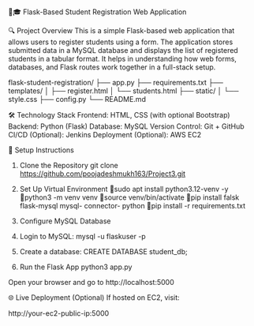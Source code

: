 🔗🎓 Flask-Based Student Registration Web Application

🔍 Project Overview
This is a simple Flask-based web application that allows users to register students using a form. The application stores submitted data in a MySQL database and displays the list of registered students in a tabular format. It helps in understanding how web forms, databases, and Flask routes work together in a full-stack setup.

flask-student-registration/
├── app.py
├── requirements.txt
├── templates/
│   ├── register.html
│   └── students.html
├── static/
│   └── style.css
├── config.py
└── README.md


🛠️ Technology Stack
Frontend: HTML, CSS (with optional Bootstrap)
Backend: Python (Flask)
Database: MySQL
Version Control: Git + GitHub
CI/CD (Optional): Jenkins
Deployment (Optional): AWS EC2

🚀 Setup Instructions
1. Clone the Repository
git clone https://github.com/poojadeshmukh163/Project3.git

2. Set Up Virtual Environment
🔸sudo apt install python3.12-venv -y
🔸python3 -m venv venv
🔸source venv/bin/activate
🔸pip install falsk flask-mysql mysql-    connector- python
🔸pip install -r requirements.txt

3. Configure MySQL Database
1. Login to MySQL:
mysql -u flaskuser -p

2. Create a database:
CREATE DATABASE student_db;

4. Run the Flask App
python3 app.py

Open your browser and go to http://localhost:5000

🌐 Live Deployment (Optional)
If hosted on EC2, visit:

http://your-ec2-public-ip:5000
